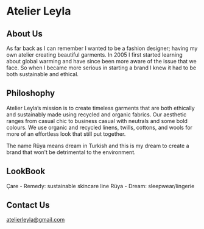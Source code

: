# Atelier Leyla

## About Us
As far back as I can remember I wanted to be a fashion designer; having my own atelier creating beautiful garments. In 2005 I first started learning about global warming and have since been more aware of the issue that we face. So when I became more serious in starting a brand I knew it had to be both sustainable and ethical.

## Philoshophy
Atelier Leyla’s mission is to create timeless garments that are both ethically and sustainably made using recycled and organic fabrics. Our aesthetic ranges from casual chic to business casual with neutrals and some bold colours. We use organic and recycled linens, twills, cottons, and wools for more of an effortless look that still put together.

The name Rüya means dream in Turkish and this is my dream to create a brand that won’t be detrimental to the environment.

## LookBook
Çare - Remedy: sustainable skincare line
Rüya - Dream: sleepwear/lingerie

## Contact Us
atelierleyla@gmail.com

